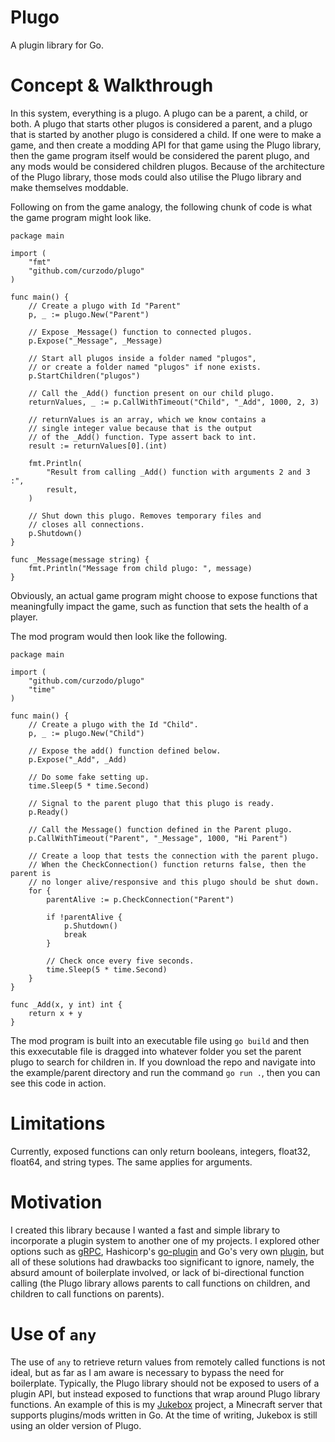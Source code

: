 # Plugo
A plugin library for Go.

# Concept & Walkthrough
In this system, everything is a plugo. A plugo can be a parent,  a child, or both. A plugo that starts other plugos is considered a parent, and a plugo that is started by another plugo is considered a child. If one were to make a game, and then create a modding API for that game using the Plugo library, then the game program itself would be considered the parent plugo, and any mods would be considered children plugos. Because of the architecture of the Plugo library, those mods could also utilise the Plugo library and make themselves moddable.

Following on from the game analogy, the following chunk of code is what the game program might look like.
```
package main

import (
	"fmt"
	"github.com/curzodo/plugo"
)

func main() {
	// Create a plugo with Id "Parent"
	p, _ := plugo.New("Parent")

	// Expose _Message() function to connected plugos.
	p.Expose("_Message", _Message)

	// Start all plugos inside a folder named "plugos",
	// or create a folder named "plugos" if none exists.
	p.StartChildren("plugos")

	// Call the _Add() function present on our child plugo.
	returnValues, _ := p.CallWithTimeout("Child", "_Add", 1000, 2, 3)

	// returnValues is an array, which we know contains a
	// single integer value because that is the output
	// of the _Add() function. Type assert back to int.
	result := returnValues[0].(int)

	fmt.Println(
		"Result from calling _Add() function with arguments 2 and 3 :",
		result,
	)

	// Shut down this plugo. Removes temporary files and
	// closes all connections.
	p.Shutdown()
}

func _Message(message string) {
	fmt.Println("Message from child plugo: ", message)
}
```

Obviously, an actual game program might choose to expose functions that meaningfully impact the game, such as function that sets the health of a player.

The mod program would then look like the following.
```
package main

import (
	"github.com/curzodo/plugo"
	"time"
)

func main() {
	// Create a plugo with the Id "Child".
	p, _ := plugo.New("Child")

	// Expose the add() function defined below.
	p.Expose("_Add", _Add)

	// Do some fake setting up.
	time.Sleep(5 * time.Second)

	// Signal to the parent plugo that this plugo is ready.
	p.Ready()

	// Call the Message() function defined in the Parent plugo.
	p.CallWithTimeout("Parent", "_Message", 1000, "Hi Parent")

	// Create a loop that tests the connection with the parent plugo.
	// When the CheckConnection() function returns false, then the parent is
	// no longer alive/responsive and this plugo should be shut down.
	for {
		parentAlive := p.CheckConnection("Parent")

		if !parentAlive {
			p.Shutdown()
			break
		}

		// Check once every five seconds.
		time.Sleep(5 * time.Second)
	}
}

func _Add(x, y int) int {
	return x + y
}
```

The mod program is built into an executable file using ```go build``` and then this exxecutable file is dragged into whatever folder you set the parent plugo to search for children in. If you download the repo and navigate into the example/parent directory and run the command ```go run .```, then you can see this code in action.

# Limitations
Currently, exposed functions can only return booleans, integers, float32, float64, and string types. The same applies for arguments.

# Motivation
I created this library because I wanted a fast and simple library to incorporate a plugin system to another one of my projects. I explored other options such as [gRPC](https://https://grpc.io/), Hashicorp's [go-plugin](https://github.com/hashicorp/go-plugin) and Go's very own [plugin](https://pkg.go.dev/plugin), but all of these solutions had drawbacks too significant to ignore, namely, the absurd amount of boilerplate involved, or lack of bi-directional function calling (the Plugo library allows parents to call functions on children, and children to call functions on parents).

# Use of ```any```
The use of ```any``` to retrieve return values from remotely called functions is not ideal, but as far as I am aware is necessary to bypass the need for boilerplate. Typically, the Plugo library should not be exposed to users of a plugin API, but instead exposed to functions that wrap around Plugo library functions. An example of this is my [Jukebox](https://github.com/orgs/jukebox-mc/repositories) project, a Minecraft server that supports  plugins/mods written in Go. At the time of writing, Jukebox is still using an older version of Plugo.
